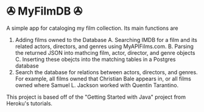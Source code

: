 <h1>&#9991; MyFilmDB &#9991;</h1>

A simple app for cataloging my film collection. Its main functions are 
1. Adding films owned to the Database
  A. Searching IMDB for a film and its related actors, directors, and genres using MyAPIFilms.com.
  B. Parsing the returned JSON into mathcing film, actor, director, and genre objects
  C. Inserting these obejcts into the matching tables in a Postgres database
2. Search the database for relations between actors, directors, and genres. For example, all films owned that Christian Bale appears in, or all films owned where Samuel L. Jackson worked with Quentin Tarantino.

This project is based off of the "Getting Started with Java" project from Heroku's tutorials.
